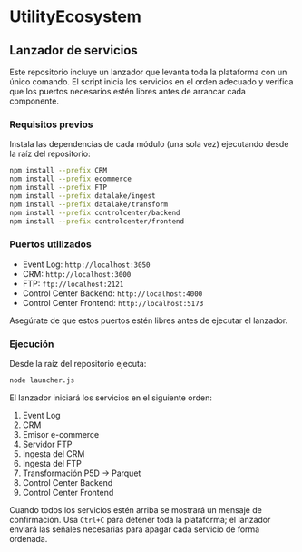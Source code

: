 # UtilityEcosystem

## Lanzador de servicios

Este repositorio incluye un lanzador que levanta toda la plataforma con un único comando. El script inicia los servicios en el orden adecuado y verifica que los puertos necesarios estén libres antes de arrancar cada componente.

### Requisitos previos

Instala las dependencias de cada módulo (una sola vez) ejecutando desde la raíz del repositorio:

```bash
npm install --prefix CRM
npm install --prefix ecommerce
npm install --prefix FTP
npm install --prefix datalake/ingest
npm install --prefix datalake/transform
npm install --prefix controlcenter/backend
npm install --prefix controlcenter/frontend
```

### Puertos utilizados

* Event Log: `http://localhost:3050`
* CRM: `http://localhost:3000`
* FTP: `ftp://localhost:2121`
* Control Center Backend: `http://localhost:4000`
* Control Center Frontend: `http://localhost:5173`

Asegúrate de que estos puertos estén libres antes de ejecutar el lanzador.

### Ejecución

Desde la raíz del repositorio ejecuta:

```bash
node launcher.js
```

El lanzador iniciará los servicios en el siguiente orden:

1. Event Log
2. CRM
3. Emisor e-commerce
4. Servidor FTP
5. Ingesta del CRM
6. Ingesta del FTP
7. Transformación P5D → Parquet
8. Control Center Backend
9. Control Center Frontend

Cuando todos los servicios estén arriba se mostrará un mensaje de confirmación. Usa `Ctrl+C` para detener toda la plataforma; el lanzador enviará las señales necesarias para apagar cada servicio de forma ordenada.
